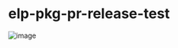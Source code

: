 # elp-pkg-pr-release-test

![image](https://github.com/user-attachments/assets/7c65c92c-1b9e-4b45-a7de-41bfcdb2a9c7)
